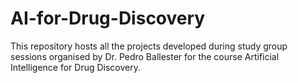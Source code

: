 # AI-for-Drug-Discovery
This repository hosts all the projects developed during study group sessions organised by Dr. Pedro Ballester for the course Artificial Intelligence for Drug Discovery.

